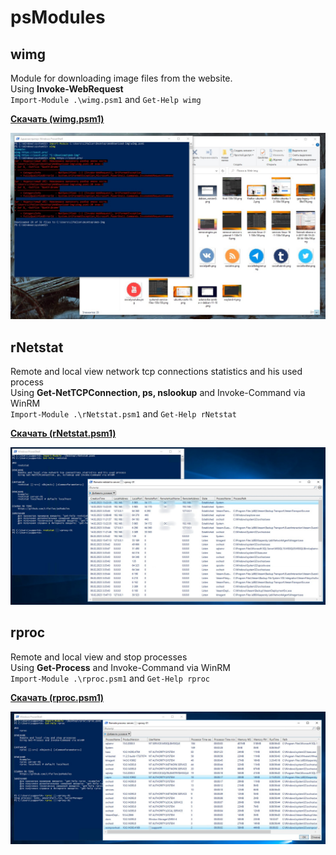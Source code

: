 # psModules

## wimg
Module for downloading image files from the website. \
Using **Invoke-WebRequest** \
`Import-Module .\wimg.psm1` and `Get-Help wimg`

**[Скачать (wimg.psm1)](https://github.com/Lifailon/psModules/blob/rsa/wimg/wimg.psm1)**

![Image alt](https://github.com/Lifailon/psModules/blob/rsa/wimg/Example.jpg)

## rNetstat
Remote and local view network tcp connections statistics and his used process \
Using **Get-NetTCPConnection, ps, nslookup** and Invoke-Command via WinRM \
`Import-Module .\rNetstat.psm1` and `Get-Help rNetstat`

**[Скачать (rNetstat.psm1)](https://github.com/Lifailon/psModules/blob/rsa/rNetstat/rNetstat.psm1)**

![Image alt](https://github.com/Lifailon/psModules/blob/rsa/rNetstat/Example.jpg)

## rproc
Remote and local view and stop processes \
Using **Get-Process** and Invoke-Command via WinRM \
`Import-Module .\rproc.psm1` and `Get-Help rproc`

**[Скачать (rproc.psm1)](https://github.com/Lifailon/psModules/blob/rsa/rproc/rproc.psm1)**

![Image alt](https://github.com/Lifailon/psModules/blob/rsa/rproc/Example.jpg)
